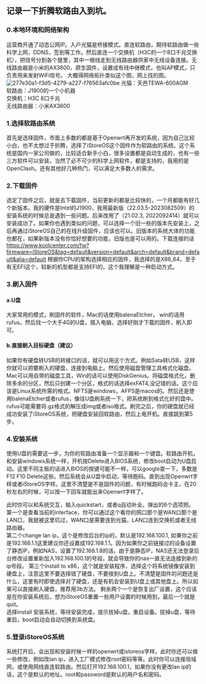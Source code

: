 ## 记录一下折腾软路由入到坑。

### 0.本地环境和网络架构
运营商开通了动态公网IP。入户光猫是桥接模式。直连软路由，期待软路由做一些科学上网，DDNS，签到等工作。然后直连一个交换机（H3C的一个8口千兆交换机），把信号分到各个屋里，其中一根线走到无线路由器供家中无线设备连接。无线路由器是小米的AX3600，原生固件，设置成有线中继模式，也叫AP模式，只负责用来发射WiFi信号。
大概得网络拓扑类似这个图，网上找的图。
![277e30a1-f3d5-4279-a227-f76563afc0be](https://github.com/codechenz/Openwrt/assets/15170922/dcc106e2-daa1-4bac-9bb2-5d088883c57b)
光猫：天邑TEWA-600AGM  
软路由：J1900的一个小机器  
交换机：H3C 8口千兆  
无线路由器：小米AX3600

### 1.选择软路由系统

首先是选择固件，市面上多数的都是基于Openwrt再开发的系统，因为自己比较小白，也不太想过于折腾，选择了iStoreOS这个固件作为软路由的系统。这个系统是国内一家公司做的，比较适合新手小白，很多设置都是自动生成的，也有一些三方软件可以安装，当然了必不可少的科学上网软件，都是支持的，我用的是OpenClash。还有其他好几种热门，可以满足大多数人的需求。

### 2.下载固件
选定了固件之后，就是去下载固件，当前更新的都是比较快的，一个月都能有好几个新版本。我的硬件是Intel的J1900，我用最新版（22.03.5-2023082509）的安装系统的时候总是遇到一些问题。后来改用了（21.02.3, 2022092414）就可以安装成功了。如果你也遇到类似的问题，可以选择一个旧一些的版本先安装上，之后再通过iStoreOS自己的在线升级固件，应该也可以。旧版本的系统大体的功能也都在，如果新版本没有你恰好想要的功能，旧版也是可以用的。下载连接的话 https://www.koolcenter.com/fw?firmware=iStoreOS&tag=default&version=default&arch=default&brand=default&alia=default 根据你CPU的架构选择相应的固件，我选择的是X86_64，至于有无EFI这个，较新的机型都是支持EFI的，这个我理解是一种启动方式。

### 3.刷入固件
#### a.U盘
大家常用的模式，刷固件的软件，Mac的话使用balenaEtcher， win的话用rufus。然后找一个大于4G的U盘，插入电脑，选择好刚才下载的固件，刷入即可。

#### b.直接刷入目标硬盘（建议）
如果你有硬盘转USB的转接口的话，就可以用这个方式。例如Sata转USB，这样你就可以把要刷入的硬盘，连接到电脑上。然后使用磁盘管理工具格式化磁盘。Mac可以用自带的磁盘工具，Win的话可以使用DiskGenius。将磁盘格式化，删除多余的分区，然后只创建一个分区，格式的话选择exFAT4,没记错的话。这个应该是Linux系统所需的格式。NFTS是windows，AFPS是macos的。然后还是使用balenaEtcher或者rufus，像往U盘刷系统一下，把系统刷到格式化好的盘中。rufus可能需要将.gz格式的解压成img或者iso格式。刷完之后，你的硬盘就已经成功安装了iStoreOS系统，把硬盘安装回软路由，然后上电开机。直接跳到第5步。

### 4.安装系统
使用U盘的需要这一步，为你的软路由准备一个显示器和一个键盘。软路由开机，和安装windows系统一样，开机按Delete进入BIOS系统，修改boot启动为U盘启动。这里不同主板的话进入BIOS的按键可能不一样，可以google查一下，多数是F12 F10 Delete这些。然后系统会从U盘中启动，等待跑码。直到出现Openwrt字样或者iStoreOS字样。这里不清楚是不是固件的问题，有时候跑码会卡主，在20秒左右的时候，可以按一下回车就能出来Openwrt字样了。  

此时你可以和系统交互，输入quickstart，或者q自动补全。弹出的6个选项把。  
第一个是查看当前的interface，你可以通过这个看你的网口那个是WAN口那个是LAN口，我就被这里坑过，WAN口是需要连到光猫，LAN口连到交换机或者无线路由器。  
第二个change lan ip，这个是修改后台的ip的，默认是192.168.100.1, 如果你之前是192.168.1.1这里建议你还设置成192.168.1.1。因为如果你之前链接过的设备设置了静态IP，例如NAS，设置了192.168.1.8的话，由于是静态IP，NAS还无法登录后台修改设置重新加入192.168.100.1的号段，就会导致你的nas一直无法连接到新的ip号段。
第三个install to x86，这个就是安装程序，选择这个将系统镜像安装到硬盘上，注意这里不要选择错了硬盘，不要按到U盘上。不清楚是固件的问题还是什么，这里有时即使选择对了硬盘，还是有机会安装到U盘上或其他盘上。所以如果可以直接刷入硬盘，推荐用3b方法。
剩余两个一个是恢复出厂设置，这个应该是在你安装系统后，想为iStoreOS重置一些用户设置的时候用到，最后一个就是quit。  
选择install 安装系统，等待安装完成，提示拔掉u盘，重启设备。拔掉u盘，等待重启，boot启动会自动切换到系统盘。

### 5.登录iStoreOS系统
系统打开后，会出现和安装时候一样的openwrt或istoreos字样。此时你还可以做一些修改，例如改lan ip，进入工厂模式修改root密码等等。此时你可以连接局域网，或使用网线直连软路由。然后打开192.168.100.1，如果你没有更改lan ip的话，这个是默认的地址。root和password是默认的用户名和密码。
